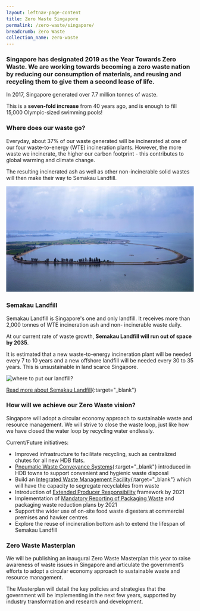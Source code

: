 ```yaml
---
layout: leftnav-page-content
title: Zero Waste Singapore
permalink: /zero-waste/singapore/
breadcrumb: Zero Waste 
collection_name: zero-waste
---
```


### Singapore has designated 2019 as the Year Towards Zero Waste. We are working towards becoming a zero waste nation by reducing our consumption of materials, and reusing and recycling them to give them a second lease of life. 


In 2017, Singapore generated over 7.7 million tonnes of waste. 

This is a **seven-fold increase** from 40 years ago, and is enough to fill 15,000 Olympic-sized swimming pools!

 
### Where does our waste go?

Everyday, about 37% of our waste generated will be incinerated at one of our four waste-to-energy (WTE) incineration plants. However, the more waste we incinerate, the higher our carbon footprint - this contributes to global warming and climate change. 

The resulting incinerated ash as well as other non-incinerable solid wastes will then make their way to Semakau Landfill. 

![Semakau Landfill](/images/semakau.jpg)
 
### Semakau Landfill

Semakau Landfill is Singapore's one and only landfill. It receives more than 2,000 tonnes of WTE incineration ash and non-
incinerable waste daily.

At our current rate of waste growth, **Semakau Landfill will run out of space by 2035**. 

It is estimated that a new waste-to-energy incineration plant will be needed every 7 to 10 years and a new offshore landfill will be needed every 30 to 35 years. This is unsustainable in land scarce Singapore.

![where to put our landfill? ](https://www.mewr.gov.sg/images/default-source/module/policy-topic/landfill/landfill_challenge_img1.png)

[Read more about Semakau Landfill](https://www.nea.gov.sg/our-services/waste-management/waste-management-infrastructure/semakau-landfill){:target="_blank"} 


### How will we achieve our Zero Waste vision?

Singapore will adopt a circular economy approach to sustainable waste and resource management. We will strive to close the waste loop, just like how we have closed the water loop by recycling water endlessly.

Current/Future initiatives:

* Improved infrastructure to facilitate recycling, such as centralized chutes for all new HDB flats.
* [Pneumatic Waste Conveyance Systems](https://www.hdb.gov.sg/cs/infoweb/about-us/our-role/smart-and-sustainable-living/hdb-greenprint/waste-management){:target="_blank"} introduced in HDB towns to support convenient and hygienic waste disposal
* Build an [Integrated Waste Management Facility](https://www.nea.gov.sg/our-services/waste-management/waste-management-infrastructure/integrated-waste-management-facility){:target="_blank"}  which will have the capacity to segregate recyclables from waste
* Introduction of [Extended Producer Responsibility](/Extended-Producer-Responsibility/) framework by 2021 
* Implementation of [Mandatory Reporting of Packaging Waste](/Mandatory-Reporting-Packaging-Waste/) and packaging waste reduction plans by 2021
* Support the wider use of on-site food waste digesters at commercial premises and hawker centres
* Explore the reuse of incineration bottom ash to extend the lifespan of Semakau Landfill


### Zero Waste Masterplan

We will be publishing an inaugural Zero Waste Masterplan this year to raise awareness of waste issues in Singapore and articulate the government’s efforts to adopt a circular economy approach to sustainable waste and resource management. 

The Masterplan will detail the key policies and strategies that the government will be implementing in the next few years, supported by industry transformation and research and development.
